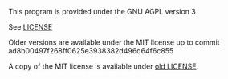 This program is provided under the GNU AGPL version 3

See [LICENSE](./COPYING.md)

Older versions are available under the MIT license up to commit ad8b00497f268ff0625e3938382d496d64f6c855

A copy of the MIT license is available under [old LICENSE](./LICENSE.md.old).

